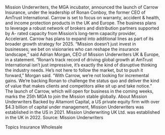 Mission Underwriters, the MGA incubator, announced the launch of Carrow Insurance, under the leadership of Ronan Conboy, the former CEO of AmTrust International.
Carrow is set to focus on warranty, accident & health, and income protection products in the UK and Europe. The business plans to leverage a robust network of brokers and distribution partners supported by A- rated capacity from Mission’s long-term capacity provider, Accelerant. Carrow has plans to expand into additional lines as part of its broader growth strategy for 2025.
“Mission doesn’t just invest in businesses; we bet on visionaries who can reshape the insurance landscape,” said Adrian Morgan, CEO of Mission Underwriters UK & Europe, in a statement.
“Ronan’s track record of driving global growth at AmTrust International isn’t just impressive, it’s exactly the kind of disruptive thinking the industry needs. He’s not here to follow the market, but to push it forward,” Morgan said. “With Carrow, we’re not looking for incremental gains. We’re backing Ronan to challenge the status quo and deliver the kind of value that makes clients and competitors alike sit up and take notice.”
The launch of Carrow, which will open for business in the coming weeks, marks the 25th MGA to join the Mission stable globally.
About Mission Underwriters
Backed by Altamont Capital, a US private equity firm with over $4.3 billion of capital under management, Mission Underwriters was established in the US in 2021. Mission Underwriting UK Ltd. was established in the UK in 2022.
Source: Mission Underwriters

Topics
Insurance Wholesale
